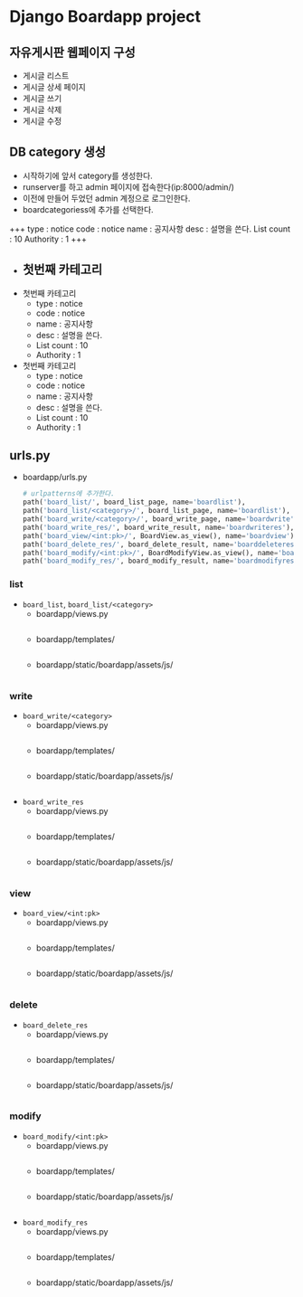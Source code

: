 # Django Boardapp project

## 자유게시판 웹페이지 구성

- 게시글 리스트
- 게시글 상세 페이지
- 게시글 쓰기
- 게시글 삭제
- 게시글 수정

## DB category 생성

- 시작하기에 앞서 category를 생성한다.
- runserver를 하고 admin 페이지에 접속한다(ip:8000/admin/)
- 이전에 만들어 두었던 admin 계정으로 로그인한다.
- boardcategoriess에 추가를 선택한다.

+++
type : notice
code : notice
name : 공지사항
desc : 설명을 쓴다.
List count : 10
Authority : 1
+++

- 첫번째 카테고리
    - 
- 첫번째 카테고리
    - type : notice
    - code : notice
    - name : 공지사항
    - desc : 설명을 쓴다.
    - List count : 10
    - Authority : 1
- 첫번째 카테고리
    - type : notice
    - code : notice
    - name : 공지사항
    - desc : 설명을 쓴다.
    - List count : 10
    - Authority : 1

## urls.py

- boardapp/urls.py

    ```python
    # urlpatterns에 추가한다.
    path('board_list/', board_list_page, name='boardlist'),
    path('board_list/<category>/', board_list_page, name='boardlist'),
    path('board_write/<category>/', board_write_page, name='boardwrite'),
    path('board_write_res/', board_write_result, name='boardwriteres'),
    path('board_view/<int:pk>/', BoardView.as_view(), name='boardview'),
    path('board_delete_res/', board_delete_result, name='boarddeleteres'),
    path('board_modify/<int:pk>/', BoardModifyView.as_view(), name='boardmodify'),
    path('board_modify_res/', board_modify_result, name='boardmodifyres'),
    ```

### list

- `board_list`, `board_list/<category>`
    - boardapp/views.py
        ```python
        ```
    - boardapp/templates/
        ```html
        ```
    - boardapp/static/boardapp/assets/js/
        ```javascript
        ```

### write

- `board_write/<category>`
    - boardapp/views.py
        ```python
        ```
    - boardapp/templates/
        ```html
        ```
    - boardapp/static/boardapp/assets/js/
        ```javascript
        ```
- `board_write_res`
    - boardapp/views.py
        ```python
        ```
    - boardapp/templates/
        ```html
        ```
    - boardapp/static/boardapp/assets/js/
        ```javascript
        ```

### view

- `board_view/<int:pk>`
    - boardapp/views.py
        ```python
        ```
    - boardapp/templates/
        ```html
        ```
    - boardapp/static/boardapp/assets/js/
        ```javascript
        ```

### delete

- `board_delete_res`
    - boardapp/views.py
        ```python
        ```
    - boardapp/templates/
        ```html
        ```
    - boardapp/static/boardapp/assets/js/
        ```javascript
        ```

### modify

- `board_modify/<int:pk>`
    - boardapp/views.py
        ```python
        ```
    - boardapp/templates/
        ```html
        ```
    - boardapp/static/boardapp/assets/js/
        ```javascript
        ```
- `board_modify_res`
    - boardapp/views.py
        ```python
        ```
    - boardapp/templates/
        ```html
        ```
    - boardapp/static/boardapp/assets/js/
        ```javascript
        ```